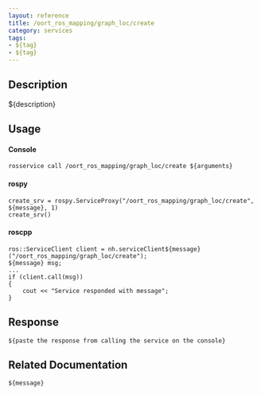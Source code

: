 ```yaml
---
layout: reference
title: /oort_ros_mapping/graph_loc/create
category: services
tags: 
- ${tag} 
- ${tag}
---
```


## Description
${description}

## Usage
#### Console
```
rosservice call /oort_ros_mapping/graph_loc/create ${arguments}
```

#### rospy
```
create_srv = rospy.ServiceProxy("/oort_ros_mapping/graph_loc/create", ${message}, 1)
create_srv()
```

#### roscpp
```
ros::ServiceClient client = nh.serviceClient${message}("/oort_ros_mapping/graph_loc/create");
${message} msg;
...
if (client.call(msg))
{
    cout << "Service responded with message";
}
```

## Response
```
${paste the response from calling the service on the console}
```

## Related Documentation
``${message}``
